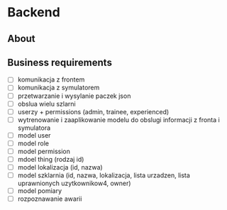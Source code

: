 # Backend
## About
## Business requirements

- [ ] komunikacja z frontem
- [ ] komunikacja z symulatorem
- [ ] przetwarzanie i wysylanie paczek json
- [ ] obslua wielu szlarni
- [ ] userzy + permissions (admin, trainee, experienced)
- [ ] wytrenowanie i zaaplikowanie modelu do obslugi informacji z fronta i symulatora
- [ ] model user
- [ ] model role
- [ ] model permission
- [ ] mdoel thing (rodzaj id)
- [ ] model lokalizacja (id, nazwa) 
- [ ] model szklarnia (id, nazwa, lokalizacja, lista urzadzen, lista uprawnionych uzytkownikow4, owner)
- [ ] model pomiary
- [ ] rozpoznawanie awarii
